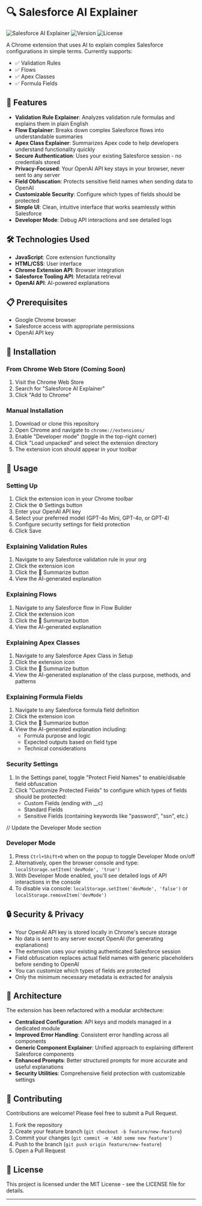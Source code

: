 # 🔍 Salesforce AI Explainer

![Salesforce AI Explainer](https://img.shields.io/badge/Salesforce-AI%20Explainer-blue)
![Version](https://img.shields.io/badge/version-1.2-green)
![License](https://img.shields.io/badge/license-MIT-orange)

A Chrome extension that uses AI to explain complex Salesforce configurations in simple terms. Currently supports:
- ✅ Validation Rules
- ✅ Flows 
- ✅ Apex Classes
- ✅ Formula Fields

## 🌟 Features

- **Validation Rule Explainer**: Analyzes validation rule formulas and explains them in plain English
- **Flow Explainer**: Breaks down complex Salesforce flows into understandable summaries
- **Apex Class Explainer**: Summarizes Apex code to help developers understand functionality quickly
- **Secure Authentication**: Uses your existing Salesforce session - no credentials stored
- **Privacy-Focused**: Your OpenAI API key stays in your browser, never sent to any server
- **Field Obfuscation**: Protects sensitive field names when sending data to OpenAI
- **Customizable Security**: Configure which types of fields should be protected
- **Simple UI**: Clean, intuitive interface that works seamlessly within Salesforce
- **Developer Mode**: Debug API interactions and see detailed logs

## 🛠️ Technologies Used

- **JavaScript**: Core extension functionality
- **HTML/CSS**: User interface
- **Chrome Extension API**: Browser integration
- **Salesforce Tooling API**: Metadata retrieval
- **OpenAI API**: AI-powered explanations

## 📋 Prerequisites

- Google Chrome browser
- Salesforce access with appropriate permissions
- OpenAI API key

## 🔧 Installation

### From Chrome Web Store (Coming Soon)
1. Visit the Chrome Web Store
2. Search for "Salesforce AI Explainer"
3. Click "Add to Chrome"

### Manual Installation
1. Download or clone this repository
2. Open Chrome and navigate to `chrome://extensions/`
3. Enable "Developer mode" (toggle in the top-right corner)
4. Click "Load unpacked" and select the extension directory
5. The extension icon should appear in your toolbar

## 🚀 Usage

### Setting Up
1. Click the extension icon in your Chrome toolbar
2. Click the ⚙️ Settings button
3. Enter your OpenAI API key
4. Select your preferred model (GPT-4o Mini, GPT-4o, or GPT-4)
5. Configure security settings for field protection
6. Click Save

### Explaining Validation Rules
1. Navigate to any Salesforce validation rule in your org
2. Click the extension icon
3. Click the 🤖 Summarize button
4. View the AI-generated explanation

### Explaining Flows
1. Navigate to any Salesforce flow in Flow Builder
2. Click the extension icon
3. Click the 🤖 Summarize button
4. View the AI-generated explanation

### Explaining Apex Classes
1. Navigate to any Salesforce Apex Class in Setup
2. Click the extension icon
3. Click the 🤖 Summarize button
4. View the AI-generated explanation of the class purpose, methods, and patterns

### Explaining Formula Fields
1. Navigate to any Salesforce formula field definition
2. Click the extension icon  
3. Click the 🤖 Summarize button
4. View the AI-generated explanation including:
   - Formula purpose and logic
   - Expected outputs based on field type
   - Technical considerations

### Security Settings
1. In the Settings panel, toggle "Protect Field Names" to enable/disable field obfuscation
2. Click "Customize Protected Fields" to configure which types of fields should be protected:
   - Custom Fields (ending with __c)
   - Standard Fields
   - Sensitive Fields (containing keywords like "password", "ssn", etc.)

// Update the Developer Mode section

### Developer Mode
1. Press `Ctrl+Shift+D` when on the popup to toggle Developer Mode on/off
2. Alternatively, open the browser console and type: `localStorage.setItem('devMode', 'true')`
3. With Developer Mode enabled, you'll see detailed logs of API interactions in the console
4. To disable via console: `localStorage.setItem('devMode', 'false')` or `localStorage.removeItem('devMode')`

## 🔒 Security & Privacy

- Your OpenAI API key is stored locally in Chrome's secure storage
- No data is sent to any server except OpenAI (for generating explanations)
- The extension uses your existing authenticated Salesforce session
- Field obfuscation replaces actual field names with generic placeholders before sending to OpenAI
- You can customize which types of fields are protected
- Only the minimum necessary metadata is extracted for analysis

## 🧩 Architecture

The extension has been refactored with a modular architecture:
- **Centralized Configuration**: API keys and models managed in a dedicated module
- **Improved Error Handling**: Consistent error handling across all components
- **Generic Component Explainer**: Unified approach to explaining different Salesforce components
- **Enhanced Prompts**: Better structured prompts for more accurate and useful explanations
- **Security Utilities**: Comprehensive field protection with customizable settings

## 🤝 Contributing

Contributions are welcome! Please feel free to submit a Pull Request.

1. Fork the repository
2. Create your feature branch (`git checkout -b feature/new-feature`)
3. Commit your changes (`git commit -m 'Add some new feature'`)
4. Push to the branch (`git push origin feature/new-feature`)
5. Open a Pull Request

## 📄 License

This project is licensed under the MIT License - see the LICENSE file for details.

---
